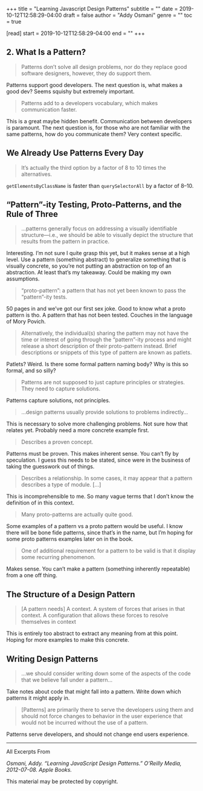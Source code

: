 +++
title = "Learning Javascript Design Patterns"
subtitle = ""
date = 2019-10-12T12:58:29-04:00
draft = false
author = "Addy Osmani"
genre = ""
toc = true

[read]
  start = 2019-10-12T12:58:29-04:00
  end = ""
+++

## 2. What Is a Pattern?

> Patterns don’t solve all design problems, nor do they replace good software
> designers, however, they do support them.

Patterns support good developers. The next question is, what makes a
good dev? Seems squishy but extremely important.

> Patterns add to a developers vocabulary, which makes communication faster.

This is a great maybe hidden benefit. Communication between developers
is paramount. The next question is, for those who are not familiar with
the same patterns, how do you communicate them? Very context specific.

## We Already Use Patterns Every Day

> It’s actually the third option by a factor of 8 to 10 times the
> alternatives.

`getElementsByClassName` is faster than `querySelectorAll` by a factor
of 8–10.

## “Pattern”-ity Testing, Proto-Patterns, and the Rule of Three

> …patterns generally focus on addressing a visually identifiable
> structure—i.e., we should be able to visually depict the structure that
> results from the pattern in practice.

Interesting. I’m not sure I quite grasp this yet, but it makes sense at
a high level. Use a pattern (something abstract) to generalize something
that is visually concrete, so you’re not putting an abstraction on top
of an abstraction. At least that’s my takeaway. Could be making my own
assumptions.

> “proto-pattern”: a pattern that has not yet been known to pass the “pattern”-ity tests.

50 pages in and we’ve got our first sex joke. Good to know what a proto
pattern is tho. A pattern that has not been tested. Couches in the
language of Mory Povich.

> Alternatively, the individual(s) sharing the pattern may not have the time
> or interest of going through the “pattern”-ity process and might release a
> short description of their proto-pattern instead. Brief descriptions or
> snippets of this type of pattern are known as patlets.

Patlets? Weird. Is there some formal pattern naming body? Why is this so
formal, and so silly?

> Patterns are not supposed to just capture principles or strategies. They
> need to capture solutions.

Patterns capture solutions, not principles.

> …design patterns usually provide solutions to problems indirectly…

This is necessary to solve more challenging problems. Not sure how that
relates yet. Probably need a more concrete example first.

> Describes a proven concept.

Patterns must be proven. This makes inherent sense. You can’t fly by
speculation. I guess this needs to be stated, since were in the business
of taking the guesswork out of things.

> Describes a relationship. In some cases, it may appear that a pattern
> describes a type of module. […]

This is incomprehensible to me. So many vague terms that I don’t know
the definition of in this context.

> Many proto-patterns are actually quite good.

Some examples of a pattern vs a proto pattern would be useful. I know
there will be bone fide patterns, since that’s in the name, but I’m
hoping for some proto patterns examples later on in the book.

> One of additional requirement for a pattern to be valid is that it display
> some recurring phenomenon.

Makes sense. You can’t make a pattern (something inherently repeatable)
from a one off thing.

## The Structure of a Design Pattern

> [A pattern needs] A context. A system of forces that arises in that
> context. A configuration that allows these forces to resolve themselves in
> context

This is entirely too abstract to extract any meaning from at this point.
Hoping for more examples to make this concrete.

## Writing Design Patterns

> …we should consider writing down some of the aspects of the code that we
> believe fall under a pattern…

Take notes about code that might fall into a pattern. Write down which
patterns it might apply in.

> [Patterns] are primarily there to serve the developers using them and should not force changes to behavior in the user experience that would not be incurred without the use of a pattern.

Patterns serve developers, and should not change end users experience.

---

All Excerpts From

_Osmani, Addy. “Learning JavaScript Design Patterns.” O’Reilly Media, 2012-07-08. Apple Books._

This material may be protected by copyright.
